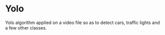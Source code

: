 # Yolo
Yolo algorithm applied on a video file so as to detect cars, traffic lights and a few other classes.
